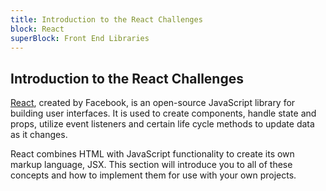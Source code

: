 ```yaml
---
title: Introduction to the React Challenges
block: React
superBlock: Front End Libraries
---
```


## Introduction to the React Challenges

[React](https://reactjs.org/), created by Facebook, is an open-source JavaScript library for building user interfaces. It is used to create components, handle state and props, utilize event listeners and certain life cycle methods to update data as it changes.

React combines HTML with JavaScript functionality to create its own markup language, JSX. This section will introduce you to all of these concepts and how to implement them for use with your own projects.
